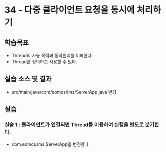 # 34 - 다중 클라이언트 요청을 동시에 처리하기

## 학습목표
- Thread의 사용 목적과 동작원리를 이해한다.
- Thread를 정의하고 사용할 수 있다.
   
## 실습 소스 및 결과

- src/main/java/com/eomcs/lms/ServerApp.java 변경

## 실습
### 실습 1 : 클라이언트가 연결되면 Thread를 이용하여 실행을 별도로 분기한다.

- com.eomcs.lms.ServerApp을 변경한다.